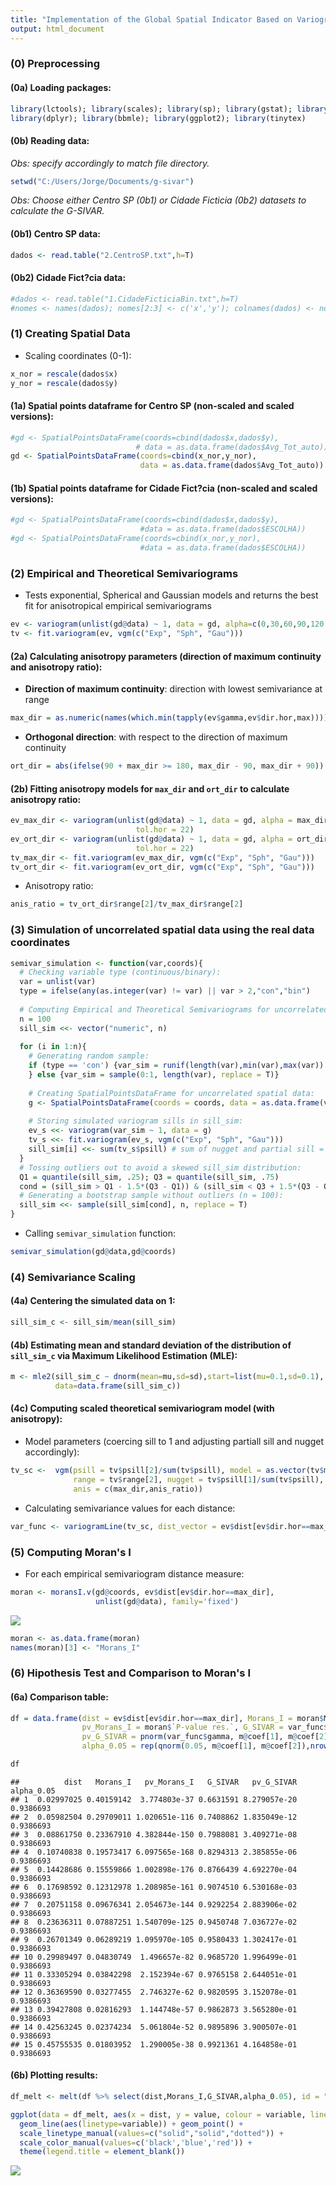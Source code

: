 ```yaml
---
title: "Implementation of the Global Spatial Indicator Based on Variogram (G-SIVAR) in R"
output: html_document
---
```


### (0) Preprocessing 
#### (0a) Loading packages:

```r
library(lctools); library(scales); library(sp); library(gstat); library(reshape2);
library(dplyr); library(bbmle); library(ggplot2); library(tinytex)
```

#### (0b) Reading data:
*Obs: specify accordingly to match file directory.*

```r
setwd("C:/Users/Jorge/Documents/g-sivar") 
```

*Obs: Choose either Centro SP (0b1) or Cidade Ficticia (0b2) datasets to calculate the G-SIVAR.*

#### (0b1) Centro SP data:


```r
dados <- read.table("2.CentroSP.txt",h=T)
```

####  (0b2) Cidade Fict?cia data:

```r
#dados <- read.table("1.CidadeFicticiaBin.txt",h=T)
#nomes <- names(dados); nomes[2:3] <- c('x','y'); colnames(dados) <- nomes
```

### (1) Creating Spatial Data
* Scaling coordinates (0-1):

```r
x_nor = rescale(dados$x)
y_nor = rescale(dados$y)
```

#### (1a) Spatial points dataframe for Centro SP (non-scaled and scaled versions):

```r
#gd <- SpatialPointsDataFrame(coords=cbind(dados$x,dados$y),
                            # data = as.data.frame(dados$Avg_Tot_auto))
gd <- SpatialPointsDataFrame(coords=cbind(x_nor,y_nor),
                             data = as.data.frame(dados$Avg_Tot_auto))
```

#### (1b) Spatial points dataframe for Cidade Fict?cia (non-scaled and scaled versions):

```r
#gd <- SpatialPointsDataFrame(coords=cbind(dados$x,dados$y),
                             #data = as.data.frame(dados$ESCOLHA))
#gd <- SpatialPointsDataFrame(coords=cbind(x_nor,y_nor),
                             #data = as.data.frame(dados$ESCOLHA))
```

### (2) Empirical and Theoretical Semivariograms
* Tests exponential, Spherical and Gaussian models and returns the best fit for anisotropical empirical semivariograms

```r
ev <- variogram(unlist(gd@data) ~ 1, data = gd, alpha=c(0,30,60,90,120,150),tol.hor = 22) 
tv <- fit.variogram(ev, vgm(c("Exp", "Sph", "Gau"))) 
```

#### (2a) Calculating anisotropy parameters (direction of maximum continuity and anisotropy ratio):

* **Direction of maximum continuity**: direction with lowest semivariance at range

```r
max_dir = as.numeric(names(which.min(tapply(ev$gamma,ev$dir.hor,max)))) 
```
* **Orthogonal direction**: with respect to the direction of maximum continuity

```r
ort_dir = abs(ifelse(90 + max_dir >= 180, max_dir - 90, max_dir + 90)) 
```

#### (2b) Fitting anisotropy models for `max_dir` and `ort_dir` to calculate anisotropy ratio:


```r
ev_max_dir <- variogram(unlist(gd@data) ~ 1, data = gd, alpha = max_dir,
                            tol.hor = 22)
ev_ort_dir <- variogram(unlist(gd@data) ~ 1, data = gd, alpha = ort_dir,
                            tol.hor = 22)
tv_max_dir <- fit.variogram(ev_max_dir, vgm(c("Exp", "Sph", "Gau")))
tv_ort_dir <- fit.variogram(ev_ort_dir, vgm(c("Exp", "Sph", "Gau")))
```

* Anisotropy ratio: 

```r
anis_ratio = tv_ort_dir$range[2]/tv_max_dir$range[2]
```

### (3) Simulation of uncorrelated spatial data using the real data coordinates

```r
semivar_simulation <- function(var,coords){
  # Checking variable type (continuous/binary):
  var = unlist(var)
  type = ifelse(any(as.integer(var) != var) || var > 2,"con","bin")
  
  # Computing Empirical and Theoretical Semivariograms for uncorrelated spatial data:
  n = 100
  sill_sim <<- vector("numeric", n)
  
  for (i in 1:n){
    # Generating random sample:
    if (type == 'con') {var_sim = runif(length(var),min(var),max(var))
    } else {var_sim = sample(0:1, length(var), replace = T)}
    
    # Creating SpatialPointsDataFrame for uncorrelated spatial data:
    g <- SpatialPointsDataFrame(coords = coords, data = as.data.frame(var_sim))
    
    # Storing simulated variogram sills in sill_sim:
    ev_s <<- variogram(var_sim ~ 1, data = g)
    tv_s <<- fit.variogram(ev_s, vgm(c("Exp", "Sph", "Gau")))
    sill_sim[i] <<- sum(tv_s$psill) # sum of nugget and partial sill = sill
  }
  # Tossing outliers out to avoid a skewed sill_sim distribution:
  Q1 = quantile(sill_sim, .25); Q3 = quantile(sill_sim, .75)
  cond = (sill_sim > Q1 - 1.5*(Q3 - Q1)) & (sill_sim < Q3 + 1.5*(Q3 - Q1))
  # Generating a bootstrap sample without outliers (n = 100):
  sill_sim <<- sample(sill_sim[cond], n, replace = T)
}
```

* Calling `semivar_simulation` function:

```r
semivar_simulation(gd@data,gd@coords)
```

### (4) Semivariance Scaling
#### (4a) Centering the simulated data on 1:

```r
sill_sim_c <- sill_sim/mean(sill_sim)
```

#### (4b) Estimating mean and standard deviation of the distribution of `sill_sim_c` via Maximum Likelihood Estimation (MLE):

```r
m <- mle2(sill_sim_c ~ dnorm(mean=mu,sd=sd),start=list(mu=0.1,sd=0.1),
          data=data.frame(sill_sim_c))
```


#### (4c) Computing scaled theoretical semivariogram model (with anisotropy):
* Model parameters (coercing sill to 1 and adjusting partiall sill and nugget accordingly):

```r
tv_sc <-  vgm(psill = tv$psill[2]/sum(tv$psill), model = as.vector(tv$model[2]),
              range = tv$range[2], nugget = tv$psill[1]/sum(tv$psill),
              anis = c(max_dir,anis_ratio))
```

* Calculating semivariance values for each distance:

```r
var_func <- variogramLine(tv_sc, dist_vector = ev$dist[ev$dir.hor==max_dir])
```

### (5) Computing Moran's I 
* For each empirical semivariogram distance measure:

```r
moran <- moransI.v(gd@coords, ev$dist[ev$dir.hor==max_dir],
                   unlist(gd@data), family='fixed')
```

![](index_files/figure-html/unnamed-chunk-19-1.png)<!-- -->

```r
moran <- as.data.frame(moran)
names(moran)[3] <- "Morans_I"
```

### (6) Hipothesis Test and Comparison to Moran's I
#### (6a) Comparison table:

```r
df = data.frame(dist = ev$dist[ev$dir.hor==max_dir], Morans_I = moran$Morans_I,
                pv_Morans_I = moran$`P-value res.`, G_SIVAR = var_func$gamma, 
                pv_G_SIVAR = pnorm(var_func$gamma, m@coef[1], m@coef[2]), 
                alpha_0.05 = rep(qnorm(0.05, m@coef[1], m@coef[2]),nrow(moran)))

df
```

```
##          dist   Morans_I   pv_Morans_I   G_SIVAR   pv_G_SIVAR alpha_0.05
## 1  0.02997025 0.40159142  3.774803e-37 0.6631591 8.279057e-20  0.9386693
## 2  0.05982504 0.29709011 1.020651e-116 0.7408862 1.835049e-12  0.9386693
## 3  0.08861750 0.23367910 4.382844e-150 0.7988081 3.409271e-08  0.9386693
## 4  0.10740838 0.19573417 6.097565e-168 0.8294313 2.385855e-06  0.9386693
## 5  0.14428686 0.15559866 1.002898e-176 0.8766439 4.692270e-04  0.9386693
## 6  0.17698592 0.12312978 1.208985e-161 0.9074510 6.530168e-03  0.9386693
## 7  0.20751158 0.09676341 2.054673e-144 0.9292254 2.883906e-02  0.9386693
## 8  0.23636311 0.07887251 1.540709e-125 0.9450748 7.036727e-02  0.9386693
## 9  0.26701349 0.06289219 1.095970e-105 0.9580433 1.302417e-01  0.9386693
## 10 0.29989497 0.04830749  1.496657e-82 0.9685720 1.996499e-01  0.9386693
## 11 0.33305294 0.03842298  2.152394e-67 0.9765158 2.644051e-01  0.9386693
## 12 0.36369590 0.03277455  2.746327e-62 0.9820595 3.152078e-01  0.9386693
## 13 0.39427808 0.02816293  1.144748e-57 0.9862873 3.565280e-01  0.9386693
## 14 0.42563245 0.02374234  5.061804e-52 0.9895896 3.900507e-01  0.9386693
## 15 0.45755535 0.01803952  1.290005e-38 0.9921361 4.164858e-01  0.9386693
```

#### (6b) Plotting results:

```r
df_melt <- melt(df %>% select(dist,Morans_I,G_SIVAR,alpha_0.05), id = "dist")

ggplot(data = df_melt, aes(x = dist, y = value, colour = variable, linetype = variable)) +
  geom_line(aes(linetype=variable)) + geom_point() +
  scale_linetype_manual(values=c("solid","solid","dotted")) +
  scale_color_manual(values=c('black','blue','red')) +
  theme(legend.title = element_blank())
```

![](index_files/figure-html/unnamed-chunk-21-1.png)<!-- -->


